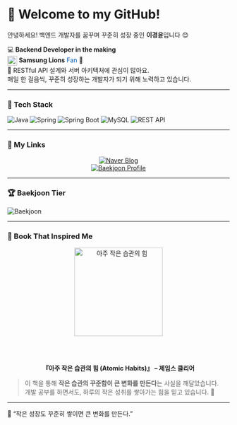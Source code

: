 # 🌟 Welcome to my GitHub!

안녕하세요! 백엔드 개발자를 꿈꾸며 꾸준히 성장 중인 **이경윤**입니다 😊  

💻 **Backend Developer in the making**  
<img src="https://img.icons8.com/color/48/baseball--v1.png" width="22px" style="vertical-align: middle;"/> **Samsung Lions** <span style="color:#005BAC;">Fan</span> 💙  
🌱 RESTful API 설계와 서버 아키텍처에 관심이 많아요.  
매일 한 걸음씩, 꾸준히 성장하는 개발자가 되기 위해 노력하고 있습니다.  

---

### 🧰 Tech Stack

![Java](https://img.shields.io/badge/Java-007396?style=for-the-badge&logo=OpenJDK&logoColor=white)
![Spring](https://img.shields.io/badge/Spring-6DB33F?style=for-the-badge&logo=Spring&logoColor=white)
![Spring Boot](https://img.shields.io/badge/Spring%20Boot-6DB33F?style=for-the-badge&logo=SpringBoot&logoColor=white)
![MySQL](https://img.shields.io/badge/MySQL-4479A1?style=for-the-badge&logo=MySQL&logoColor=white)
![REST API](https://img.shields.io/badge/REST%20API-FF6F00?style=for-the-badge&logo=Postman&logoColor=white)

---

### 🔗 My Links

<div align="center">

<a href="https://blog.naver.com/jack3614" target="_blank">
  <img src="https://img.shields.io/badge/Naver%20Blog-03C75A?style=for-the-badge&logo=Naver&logoColor=white" alt="Naver Blog"/>
</a>  
<br>
<a href="https://www.acmicpc.net/user/jack36140" target="_blank">
  <img src="https://img.shields.io/badge/Baekjoon-0056D6?style=for-the-badge&logo=TheAlgorithms&logoColor=white" alt="Baekjoon Profile"/>
</a>


</div>

---

### 🏆 Baekjoon Tier
![Baekjoon](https://mazassumnida.wtf/api/v2/generate_badge?boj=jack36140)

---

### 📘 Book That Inspired Me

<div align="center">
  <img src="https://image.yes24.com/goods/74219416/XL" alt="아주 작은 습관의 힘" width="200px"/>

  <br/><br/>

  **『아주 작은 습관의 힘 (Atomic Habits)』 – 제임스 클리어**
</div>

> 이 책을 통해 **작은 습관의 꾸준함이 큰 변화를 만든다**는 사실을 깨달았습니다.  
> 개발 공부를 하면서도, 하루의 작은 성취를 쌓아가는 힘을 믿고 있습니다. 💪  

---

💬 “작은 성장도 꾸준히 쌓이면 큰 변화를 만든다.”
